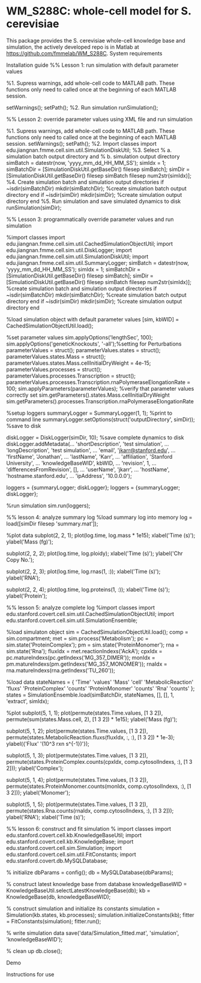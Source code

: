 # WM_S288C: whole-cell model for S. cerevisiae
This package provides the S. cerevisiae whole-cell knowledge base and simulation, the actively developed repo is in Matlab at https://github.com/fmmelab/WM_S288C.
System requirements

Installation guide
%% Lesson 1: run simulation with default parameter values

%1. Supress warnings, add whole-cell code to MATLAB path. These functions only need to called once at the beginning of each MATLAB session.

setWarnings();
setPath();
%2. Run simulation
runSimulation();

%% Lesson 2: override parameter values using XML file and run simulation

%1. Supress warnings, add whole-cell code to MATLAB path. These functions only need to called once at the beginning of each MATLAB session.
setWarnings();
setPath();
%2. Import classes
import edu.jiangnan.fmme.cell.sim.util.SimulationDiskUtil;
%3. Select
%   a. simulation batch output directory and
%   b. simulation output directory
simBatch = datestr(now, 'yyyy_mm_dd_HH_MM_SS');
simIdx = 1;
simBatchDir = [SimulationDiskUtil.getBaseDir() filesep simBatch];
simDir = [SimulationDiskUtil.getBaseDir() filesep simBatch filesep num2str(simIdx)];
%4. Create simulation batch and simulation output directories
if ~isdir(simBatchDir)
    mkdir(simBatchDir); %create simulation batch output directory
end
if ~isdir(simDir)
    mkdir(simDir); %create simulation output directory
end
%5. Run simulation and save simulated dynamics to disk
runSimulation(simDir);

%% Lesson 3: programmatically override parameter values and run simulation

%import classes
import edu.jiangnan.fmme.cell.sim.util.CachedSimulationObjectUtil;
import edu.jiangnan.fmme.cell.sim.util.DiskLogger;
import edu.jiangnan.fmme.cell.sim.util.SimulationDiskUtil;
import edu.jiangnan.fmme.cell.sim.util.SummaryLogger;
simBatch = datestr(now, 'yyyy_mm_dd_HH_MM_SS');
simIdx = 1;
simBatchDir = [SimulationDiskUtil.getBaseDir() filesep simBatch];
simDir = [SimulationDiskUtil.getBaseDir() filesep simBatch filesep num2str(simIdx)];
%create simulation batch and simulation output directories
if ~isdir(simBatchDir)
    mkdir(simBatchDir); %create simulation batch output directory
end
if ~isdir(simDir)
    mkdir(simDir); %create simulation output directory
end

%load simulation object with default parameter values
[sim, kbWID] = CachedSimulationObjectUtil.load();

%set parameter values
sim.applyOptions('lengthSec', 100);
sim.applyOptions('geneticKnockouts', '-all');%setting for Perturbations
parameterValues = struct();
parameterValues.states = struct();
parameterValues.states.Mass = struct();
parameterValues.states.Mass.cellInitialDryWeight = 4e-15;
parameterValues.processes = struct();
parameterValues.processes.Transcription = struct();
parameterValues.processes.Transcription.rnaPolymeraseElongationRate = 100;
sim.applyParameters(parameterValues);
%verify that parameter values correctly set
sim.getParameters().states.Mass.cellInitialDryWeight
sim.getParameters().processes.Transcription.rnaPolymeraseElongationRate

%setup loggers
summaryLogger = SummaryLogger(1, 1); %print to command line
summaryLogger.setOptions(struct('outputDirectory', simDir)); %save to disk

diskLogger = DiskLogger(simDir, 10); %save complete dynamics to disk
diskLogger.addMetadata(...
    'shortDescription',         'test simulation', ...
    'longDescription',          'test simulation', ...
    'email',                    'jkarr@stanford.edu', ...
    'firstName',                'Jonathan', ...
    'lastName',                 'Karr', ...
    'affiliation',              'Stanford University', ...
    'knowledgeBaseWID',         kbWID, ...
    'revision',                 1, ...
    'differencesFromRevision',  [], ...
    'userName',                 'jkarr', ...
    'hostName',                 'hostname.stanford.edu', ...
    'ipAddress',                '10.0.0.0');

loggers = {summaryLogger; diskLogger};
loggers = {summaryLogger; diskLogger};

%run simulation
sim.run(loggers);

%% lesson 4: analyze summary log
%load summary log into memory
log = load([simDir filesep 'summary.mat']);

%plot data
subplot(2, 2, 1);
plot(log.time, log.mass * 1e15);
xlabel('Time (s)');
ylabel('Mass (fg)');

subplot(2, 2, 2);
plot(log.time, log.ploidy);
xlabel('Time (s)');
ylabel('Chr Copy No.');

subplot(2, 2, 3);
plot(log.time, log.rnas(1, :));
xlabel('Time (s)');
ylabel('RNA');

subplot(2, 2, 4);
plot(log.time, log.proteins(1, :));
xlabel('Time (s)');
ylabel('Protein');

%% lesson 5: analyze complete log
%import classes
import edu.stanford.covert.cell.sim.util.CachedSimulationObjectUtil;
import edu.stanford.covert.cell.sim.util.SimulationEnsemble;

%load simulaton object
sim = CachedSimulationObjectUtil.load();
comp = sim.compartment;
met = sim.process('Metabolism');
pc = sim.state('ProteinComplex');
pm = sim.state('ProteinMonomer');
rna = sim.state('Rna');
fluxIdx = met.reactionIndexs('AckA');
cpxIdx = pc.matureIndexs(pc.getIndexs('MG_357_DIMER'));
monIdx = pm.matureIndexs(pm.getIndexs('MG_357_MONOMER'));
rnaIdx = rna.matureIndexs(rna.getIndexs('TU_260'));

%load data
stateNames = {
    'Time'              'values'
    'Mass'              'cell'
    'MetabolicReaction' 'fluxs'
    'ProteinComplex'    'counts'
    'ProteinMonomer'    'counts'
    'Rna'               'counts'
    };
states = SimulationEnsemble.load(simBatchDir, stateNames, [], [], 1, 'extract', simIdx);

%plot
subplot(5, 1, 1);
plot(permute(states.Time.values, [1 3 2]), permute(sum(states.Mass.cell, 2), [1 3 2]) * 1e15);
ylabel('Mass (fg)');

subplot(5, 1, 2);
plot(permute(states.Time.values, [1 3 2]), permute(states.MetabolicReaction.fluxs(fluxIdx, :, :), [1 3 2]) * 1e-3);
ylabel({'Flux' '(10^3 rxn s^{-1})'});

subplot(5, 1, 3);
plot(permute(states.Time.values, [1 3 2]), permute(states.ProteinComplex.counts(cpxIdx, comp.cytosolIndexs, :), [1 3 2]));
ylabel('Complex');

subplot(5, 1, 4);
plot(permute(states.Time.values, [1 3 2]), permute(states.ProteinMonomer.counts(monIdx, comp.cytosolIndexs, :), [1 3 2]));
ylabel('Monomer');

subplot(5, 1, 5);
plot(permute(states.Time.values, [1 3 2]), permute(states.Rna.counts(rnaIdx, comp.cytosolIndexs, :), [1 3 2]));
ylabel('RNA');
xlabel('Time (s)');

%% lesson 6: construct and fit simulation
% import classes
import edu.stanford.covert.cell.kb.KnowledgeBaseUtil;
import edu.stanford.covert.cell.kb.KnowledgeBase;
import edu.stanford.covert.cell.sim.Simulation;
import edu.stanford.covert.cell.sim.util.FitConstants;
import edu.stanford.covert.db.MySQLDatabase;

% initialize
dbParams = config();
db = MySQLDatabase(dbParams);

% construct latest knowledge base from database
knowledgeBaseWID = KnowledgeBaseUtil.selectLatestKnowledgeBase(db);
kb = KnowledgeBase(db, knowledgeBaseWID);

% construct simulation and initialize its constants
simulation = Simulation(kb.states, kb.processes);
simulation.initializeConstants(kb);
fitter = FitConstants(simulation);
fitter.run();

% write simulation data
save('data/Simulation_fitted.mat', 'simulation', 'knowledgeBaseWID');

% clean up
db.close();

Demo


Instructions for use
